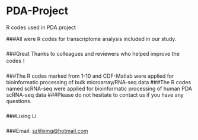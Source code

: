 # PDA-Project
R codes used in PDA project

###All were R codes for transcriptome analysis included in our study.
###
###Great Thanks to colleagues and reviewers who helped improve the codes！
###
###The R codes marked from 1-10 and CDF-Matlab were applied for bioinformatic processing of bulk microarray/RNA-seq data
###The R codes named scRNA-seq were applied for bioinformatic processing of human PDA scRNA-seq data
###Please do not hesitate to contact us if you have any questions.
###
###Lixing Li
###
###Email: szlilixing@hotmail.com
###
